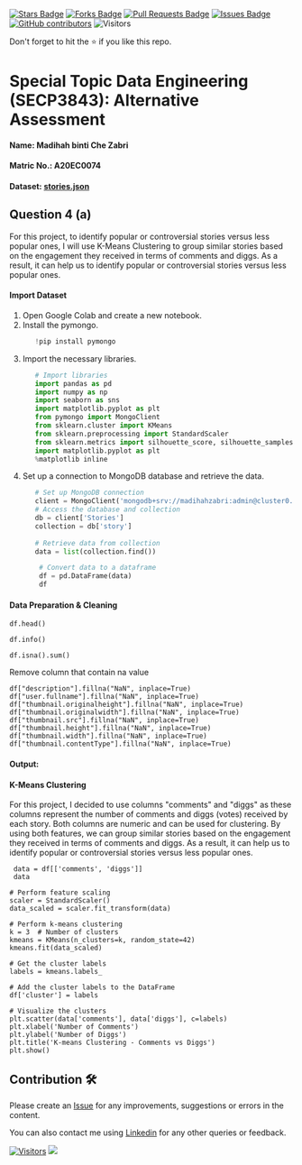 <a href="https://github.com/drshahizan/SECP3843/stargazers"><img src="https://img.shields.io/github/stars/drshahizan/SECP3843" alt="Stars Badge"/></a>
<a href="https://github.com/drshahizan/SECP3843/network/members"><img src="https://img.shields.io/github/forks/drshahizan/SECP3843" alt="Forks Badge"/></a>
<a href="https://github.com/drshahizan/SECP3843/pulls"><img src="https://img.shields.io/github/issues-pr/drshahizan/SECP3843" alt="Pull Requests Badge"/></a>
<a href="https://github.com/drshahizan/SECP3843/issues"><img src="https://img.shields.io/github/issues/drshahizan/SECP3843" alt="Issues Badge"/></a>
<a href="https://github.com/drshahizan/SECP3843/graphs/contributors"><img alt="GitHub contributors" src="https://img.shields.io/github/contributors/drshahizan/SECP3843?color=2b9348"></a>
![Visitors](https://api.visitorbadge.io/api/visitors?path=https%3A%2F%2Fgithub.com%2Fdrshahizan%2FSECP3843&labelColor=%23d9e3f0&countColor=%23697689&style=flat)

Don't forget to hit the :star: if you like this repo.

# Special Topic Data Engineering (SECP3843): Alternative Assessment

#### Name: Madihah binti Che Zabri
#### Matric No.: A20EC0074
#### Dataset: <a href="https://github.com/drshahizan/dataset/blob/c8e9f4a7cbdb0c1b78ca2c73915ff56ceeb50e70/mongodb/07-stories/stories.json">stories.json</a>

## Question 4 (a)

For this project,  to identify popular or controversial stories versus less popular ones, I will use K-Means Clustering to group similar stories based on the engagement they received in terms of comments and diggs. As a result, it can help us to identify popular or controversial stories versus less popular ones.

#### Import Dataset

1. Open Google Colab and create a new notebook.
2. Install the pymongo.
   ```python
      !pip install pymongo
   ```
3. Import the necessary libraries.
   ```python
      # Import libraries
      import pandas as pd
      import numpy as np
      import seaborn as sns
      import matplotlib.pyplot as plt
      from pymongo import MongoClient
      from sklearn.cluster import KMeans
      from sklearn.preprocessing import StandardScaler
      from sklearn.metrics import silhouette_score, silhouette_samples
      import matplotlib.pyplot as plt  
      %matplotlib inline
   ```
4. Set up a connection to MongoDB database and retrieve the data.
   ```python
      # Set up MongoDB connection
      client = MongoClient('mongodb+srv://madihahzabri:admin@cluster0.xgsbper.mongodb.net/')
      # Access the database and collection
      db = client['Stories']
      collection = db['story']
      
      # Retrieve data from collection
      data = list(collection.find())

       # Convert data to a dataframe
       df = pd.DataFrame(data)
       df    
   ```

#### Data Preparation & Cleaning 

```
df.head()
```
```
df.info()
```
```
df.isna().sum()
```
Remove column that contain na value     

```
df["description"].fillna("NaN", inplace=True)
df["user.fullname"].fillna("NaN", inplace=True)
df["thumbnail.originalheight"].fillna("NaN", inplace=True)
df["thumbnail.originalwidth"].fillna("NaN", inplace=True)
df["thumbnail.src"].fillna("NaN", inplace=True)
df["thumbnail.height"].fillna("NaN", inplace=True)
df["thumbnail.width"].fillna("NaN", inplace=True)
df["thumbnail.contentType"].fillna("NaN", inplace=True)
```

#### Output:


#### K-Means Clustering

For this project, I decided to use columns "comments" and "diggs" as these columns represent the number of comments and diggs (votes) received by each story. Both columns are numeric and can be used for clustering. By using both features, we can group similar stories based on the engagement they received in terms of comments and diggs. As a result, it can help us to identify popular or controversial stories versus less popular ones.

```
 data = df[['comments', 'diggs']]
 data
```
```
# Perform feature scaling
scaler = StandardScaler()
data_scaled = scaler.fit_transform(data)

# Perform k-means clustering
k = 3  # Number of clusters
kmeans = KMeans(n_clusters=k, random_state=42)
kmeans.fit(data_scaled)

# Get the cluster labels
labels = kmeans.labels_

# Add the cluster labels to the DataFrame
df['cluster'] = labels
```
```
# Visualize the clusters
plt.scatter(data['comments'], data['diggs'], c=labels)
plt.xlabel('Number of Comments')
plt.ylabel('Number of Diggs')
plt.title('K-means Clustering - Comments vs Diggs')
plt.show()
```

## Contribution 🛠️
Please create an [Issue](https://github.com/drshahizan/special-topic-data-engineering/issues) for any improvements, suggestions or errors in the content.

You can also contact me using [Linkedin](https://www.linkedin.com/in/drshahizan/) for any other queries or feedback.

[![Visitors](https://api.visitorbadge.io/api/visitors?path=https%3A%2F%2Fgithub.com%2Fdrshahizan&labelColor=%23697689&countColor=%23555555&style=plastic)](https://visitorbadge.io/status?path=https%3A%2F%2Fgithub.com%2Fdrshahizan)
![](https://hit.yhype.me/github/profile?user_id=81284918)





